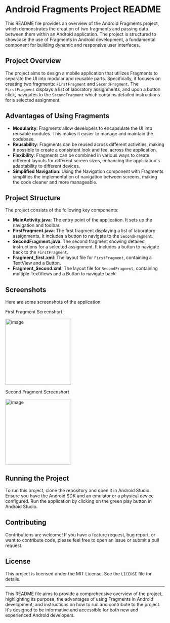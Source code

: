 # Android Fragments Project README

This README file provides an overview of the Android Fragments project, which demonstrates the creation of two fragments and passing data between them within an Android application. The project is structured to showcase the use of Fragments in Android development, a fundamental component for building dynamic and responsive user interfaces.

## Project Overview

The project aims to design a mobile application that utilizes Fragments to separate the UI into modular and reusable parts. Specifically, it focuses on creating two fragments: `FirstFragment` and `SecondFragment`. The `FirstFragment` displays a list of laboratory assignments, and upon a button click, navigates to the `SecondFragment` which contains detailed instructions for a selected assignment.

## Advantages of Using Fragments

- **Modularity**: Fragments allow developers to encapsulate the UI into reusable modules. This makes it easier to manage and maintain the codebase.
- **Reusability**: Fragments can be reused across different activities, making it possible to create a consistent look and feel across the application.
- **Flexibility**: Fragments can be combined in various ways to create different layouts for different screen sizes, enhancing the application's adaptability to different devices.
- **Simplified Navigation**: Using the Navigation component with Fragments simplifies the implementation of navigation between screens, making the code cleaner and more manageable.

## Project Structure

The project consists of the following key components:

- **MainActivity.java**: The entry point of the application. It sets up the navigation and toolbar.
- **FirstFragment.java**: The first fragment displaying a list of laboratory assignments. It includes a button to navigate to the `SecondFragment`.
- **SecondFragment.java**: The second fragment showing detailed instructions for a selected assignment. It includes a button to navigate back to the `FirstFragment`.
- **Fragment_first.xml**: The layout file for `FirstFragment`, containing a TextView and a Button.
- **Fragment_Second.xml**: The layout file for `SecondFragment`, containing multiple TextViews and a Button to navigate back.

## Screenshots

Here are some screenshots of the application:

First Fragment Screenshort

<img width="208" alt="image" src="https://github.com/AbulFaizBangi/Two_Fragements/assets/140591784/ec7a7349-cc04-45cb-a6bb-33b946781c7b">


Second Fragment Screenshort

<img width="208" alt="image" src="https://github.com/AbulFaizBangi/Two_Fragements/assets/140591784/a5bd51db-2ebf-4c33-ae3a-b8ad1ac5aa83">



## Running the Project

To run this project, clone the repository and open it in Android Studio. Ensure you have the Android SDK and an emulator or a physical device configured. Run the application by clicking on the green play button in Android Studio.

## Contributing

Contributions are welcome! If you have a feature request, bug report, or want to contribute code, please feel free to open an issue or submit a pull request.

## License

This project is licensed under the MIT License. See the `LICENSE` file for details.

---

This README file aims to provide a comprehensive overview of the project, highlighting its purpose, the advantages of using Fragments in Android development, and instructions on how to run and contribute to the project. It's designed to be informative and accessible for both new and experienced Android developers.
